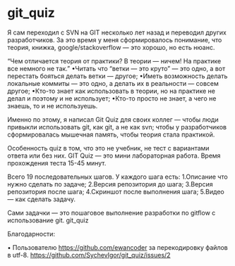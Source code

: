 git_quiz
========
Я сам переходил с SVN на GIT несколько лет назад и переводил других разработчиков. За это время у меня сформировалось понимание, что теория, книжка, google/stackoverflow — это хорошо, но есть нюанс. 

“Чем отличается теория от практики? В теории — ничем! На практике все немного не так.”
 •Читать что “ветки — это круто” — это одно, а вот перестать бояться делать ветки — другое;
 •Иметь возможность делать локальные коммиты — это одно, а делать их в реальности — совсем другое;
 •Кто-то знает как использовать в теории, но на практике не делал и поэтому и не использует;
 •Кто-то просто не знает, а чего не знаешь, то и не используешь.
 

Именно по этому, я написал Git Quiz для своих коллег — чтобы люди привыкли использовать git, как git, а не как svn; чтобы у разработчиков сформировалась мышечная память, чтобы теория стала практикой.
 
Особенность quiz в том, что это не учебник, не тест с вариантами ответа или без них. GIT Quiz — это мини лабораторная работа. Время прохождения теста 15-45 минут.
 
Всего 19 последовательных шагов. У каждого шага есть:
 1.Описание что нужно сделать по задаче;
 2.Версия репозитория до шага;
 3.Версия репозитория после шага;
 4.Скриншот после выполнения шага;
 5.Видео — как сделать задачу.
 
Сами задачки — это пошаговое выполнение разработки по gitflow с использование git.
git_quiz


Благодарности:

 • Пользователю https://github.com/ewancoder за перекодировку файлов в utf-8. https://github.com/SychevIgor/git_quiz/issues/2
